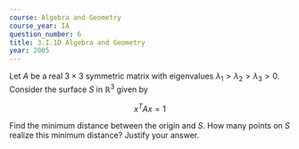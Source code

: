 ```yaml
---
course: Algebra and Geometry
course_year: IA
question_number: 6
title: 3.I.1D Algebra and Geometry
year: 2005
---
```



Let $A$ be a real $3 \times 3$ symmetric matrix with eigenvalues $\lambda_{1}>\lambda_{2}>\lambda_{3}>0$. Consider the surface $S$ in $\mathbb{R}^{3}$ given by

$$x^{T} A x=1$$

Find the minimum distance between the origin and $S$. How many points on $S$ realize this minimum distance? Justify your answer.